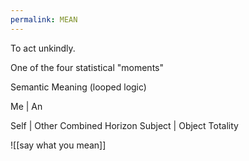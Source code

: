```yaml
---
permalink: MEAN
---
```


To act unkindly.

One of the four statistical "moments"

Semantic Meaning (looped logic)

Me | An

Self | Other
Combined Horizon
Subject | Object
Totality


![[say what you mean]]